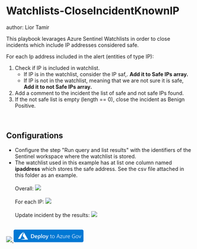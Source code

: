 # Watchlists-CloseIncidentKnownIP
author: Lior Tamir

This playbook levarages Azure Sentinel Watchlists in order to close incidents which include IP addresses considered safe.

For each Ip address included in the alert (entities of type IP):
1. Check if IP is included in watchlist.
    * If IP is in the watchlist, consider the IP saf,. **Add it to Safe IPs array.**
    * If IP is not in the watchlist, meaning that we are not sure it is safe, **Add it to not Safe IPs array.**
2. Add a comment to the incident the list of safe and not safe IPs found.
3. If the not safe list is empty (length == 0), close the incident as Benign Positive.
<br>

## Configurations
* Configure the step "Run query and list results" with the identifiers of the Sentinel workspace where the watchlist is stored.
* The watchlist used in this example has at list one column named **ipaddress** which stores the safe address. See the csv file attached in this folder as an example.
<br><br>
Overall:
<img src="https://github.com/Azure/Azure-Sentinel/blob/master/Playbooks/Watchlist-CloseIncidentKnownIPs/images/designerView.png"/><br><br>
For each IP:
<img src="https://github.com/Azure/Azure-Sentinel/blob/master/Playbooks/Watchlist-CloseIncidentKnownIPs/images/ForEach.png"/><br><br>
Update incident by the results:
<img src="https://github.com/Azure/Azure-Sentinel/blob/master/Playbooks/Watchlist-CloseIncidentKnownIPs/images/end.png"/><br><br>


<a href="https://portal.azure.com/#create/Microsoft.Template/uri/https%3A%2F%2Fraw.githubusercontent.com%2FAzure%2FAzure-Sentinel%2Fmaster%2FPlaybooks%2FWatchlists-CloseIncidentKnownIP%2Fazuredeploy.json" target="_blank">
    <img src="https://aka.ms/deploytoazurebutton""/>
</a>
<a href="https://raw.githubusercontent.com/Azure/Azure-Sentinel/master/Playbooks/Watchlist-CloseIncidentKnownIP/azuredeploy.json" target="_blank">
<img src="https://raw.githubusercontent.com/Azure/azure-quickstart-templates/master/1-CONTRIBUTION-GUIDE/images/deploytoazuregov.png"/>
</a>
